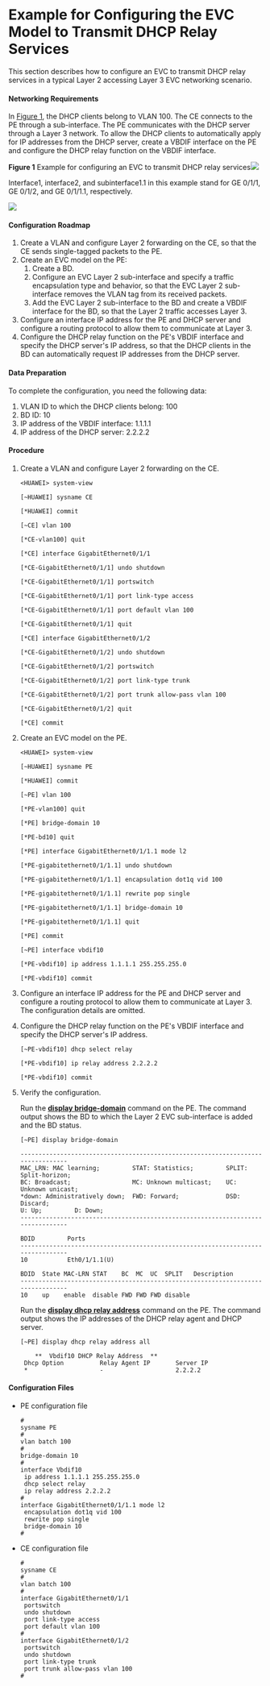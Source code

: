Example for Configuring the EVC Model to Transmit DHCP Relay Services
=====================================================================

This section describes how to configure an EVC to transmit DHCP relay services in a typical Layer 2 accessing Layer 3 EVC networking scenario.

#### Networking Requirements

In [Figure 1](#EN-US_TASK_0172363423__fig_dc_vrp_evc_cfg_004201), the DHCP clients belong to VLAN 100. The CE connects to the PE through a sub-interface. The PE communicates with the DHCP server through a Layer 3 network. To allow the DHCP clients to automatically apply for IP addresses from the DHCP server, create a VBDIF interface on the PE and configure the DHCP relay function on the VBDIF interface.

**Figure 1** Example for configuring an EVC to transmit DHCP relay services![](../../../../public_sys-resources/note_3.0-en-us.png) 

Interface1, interface2, and subinterface1.1 in this example stand for GE 0/1/1, GE 0/1/2, and GE 0/1/1.1, respectively.


  
![](images/fig_dc_vrp_evc_cfg_004201.png)

#### Configuration Roadmap

1. Create a VLAN and configure Layer 2 forwarding on the CE, so that the CE sends single-tagged packets to the PE.
2. Create an EVC model on the PE:
   1. Create a BD.
   2. Configure an EVC Layer 2 sub-interface and specify a traffic encapsulation type and behavior, so that the EVC Layer 2 sub-interface removes the VLAN tag from its received packets.
   3. Add the EVC Layer 2 sub-interface to the BD and create a VBDIF interface for the BD, so that the Layer 2 traffic accesses Layer 3.
3. Configure an interface IP address for the PE and DHCP server and configure a routing protocol to allow them to communicate at Layer 3.
4. Configure the DHCP relay function on the PE's VBDIF interface and specify the DHCP server's IP address, so that the DHCP clients in the BD can automatically request IP addresses from the DHCP server.

#### Data Preparation

To complete the configuration, you need the following data:

1. VLAN ID to which the DHCP clients belong: 100
2. BD ID: 10
3. IP address of the VBDIF interface: 1.1.1.1
4. IP address of the DHCP server: 2.2.2.2


#### Procedure

1. Create a VLAN and configure Layer 2 forwarding on the CE.
   
   
   ```
   <HUAWEI> system-view
   ```
   ```
   [~HUAWEI] sysname CE
   ```
   ```
   [*HUAWEI] commit
   ```
   ```
   [~CE] vlan 100
   ```
   ```
   [*CE-vlan100] quit
   ```
   ```
   [*CE] interface GigabitEthernet0/1/1
   ```
   ```
   [*CE-GigabitEthernet0/1/1] undo shutdown
   ```
   ```
   [*CE-GigabitEthernet0/1/1] portswitch
   ```
   ```
   [*CE-GigabitEthernet0/1/1] port link-type access
   ```
   ```
   [*CE-GigabitEthernet0/1/1] port default vlan 100
   ```
   ```
   [*CE-GigabitEthernet0/1/1] quit
   ```
   ```
   [*CE] interface GigabitEthernet0/1/2
   ```
   ```
   [*CE-GigabitEthernet0/1/2] undo shutdown
   ```
   ```
   [*CE-GigabitEthernet0/1/2] portswitch
   ```
   ```
   [*CE-GigabitEthernet0/1/2] port link-type trunk
   ```
   ```
   [*CE-GigabitEthernet0/1/2] port trunk allow-pass vlan 100
   ```
   ```
   [*CE-GigabitEthernet0/1/2] quit
   ```
   ```
   [*CE] commit
   ```
2. Create an EVC model on the PE.
   
   
   ```
   <HUAWEI> system-view
   ```
   ```
   [~HUAWEI] sysname PE
   ```
   ```
   [*HUAWEI] commit
   ```
   ```
   [~PE] vlan 100
   ```
   ```
   [*PE-vlan100] quit
   ```
   ```
   [*PE] bridge-domain 10
   ```
   ```
   [*PE-bd10] quit
   ```
   ```
   [*PE] interface GigabitEthernet0/1/1.1 mode l2
   ```
   ```
   [*PE-gigabitethernet0/1/1.1] undo shutdown
   ```
   ```
   [*PE-gigabitethernet0/1/1.1] encapsulation dot1q vid 100
   ```
   ```
   [*PE-gigabitethernet0/1/1.1] rewrite pop single
   ```
   ```
   [*PE-gigabitethernet0/1/1.1] bridge-domain 10
   ```
   ```
   [*PE-gigabitethernet0/1/1.1] quit
   ```
   ```
   [*PE] commit
   ```
   ```
   [~PE] interface vbdif10
   ```
   ```
   [*PE-vbdif10] ip address 1.1.1.1 255.255.255.0
   ```
   ```
   [*PE-vbdif10] commit
   ```
3. Configure an interface IP address for the PE and DHCP server and configure a routing protocol to allow them to communicate at Layer 3. The configuration details are omitted.
4. Configure the DHCP relay function on the PE's VBDIF interface and specify the DHCP server's IP address.
   
   
   ```
   [~PE-vbdif10] dhcp select relay
   ```
   ```
   [*PE-vbdif10] ip relay address 2.2.2.2
   ```
   ```
   [*PE-vbdif10] commit
   ```
5. Verify the configuration.
   
   
   
   Run the [**display bridge-domain**](cmdqueryname=display+bridge-domain) command on the PE. The command output shows the BD to which the Layer 2 EVC sub-interface is added and the BD status.
   
   ```
   [~PE] display bridge-domain
   ```
   ```
   --------------------------------------------------------------------------------
   MAC_LRN: MAC learning;         STAT: Statistics;         SPLIT: Split-horizon;
   BC: Broadcast;                 MC: Unknown multicast;    UC: Unknown unicast;
   *down: Administratively down;  FWD: Forward;             DSD: Discard;
   U: Up;         D: Down;
   --------------------------------------------------------------------------------
   
   BDID         Ports                                                          
   --------------------------------------------------------------------------------
   10           Eth0/1/1.1(U)                                                      
   
   BDID  State MAC-LRN STAT    BC  MC  UC  SPLIT   Description
   --------------------------------------------------------------------------------
   10    up    enable  disable FWD FWD FWD disable 
   ```
   
   Run the [**display dhcp relay address**](cmdqueryname=display+dhcp+relay+address) command on the PE. The command output shows the IP addresses of the DHCP relay agent and DHCP server.
   
   ```
   [~PE] display dhcp relay address all
   ```
   ```
       **  Vbdif10 DHCP Relay Address  **
    Dhcp Option          Relay Agent IP       Server IP
    *                    -                    2.2.2.2  
   ```

#### Configuration Files

* PE configuration file
  
  ```
  #
  sysname PE
  #
  vlan batch 100
  #
  bridge-domain 10
  #
  interface Vbdif10
   ip address 1.1.1.1 255.255.255.0
   dhcp select relay
   ip relay address 2.2.2.2
  #
  interface GigabitEthernet0/1/1.1 mode l2
   encapsulation dot1q vid 100
   rewrite pop single
   bridge-domain 10
  #
  ```
* CE configuration file
  
  ```
  #
  sysname CE
  #
  vlan batch 100
  #
  interface GigabitEthernet0/1/1
   portswitch
   undo shutdown
   port link-type access
   port default vlan 100
  #
  interface GigabitEthernet0/1/2
   portswitch
   undo shutdown
   port link-type trunk
   port trunk allow-pass vlan 100
  #
  ```